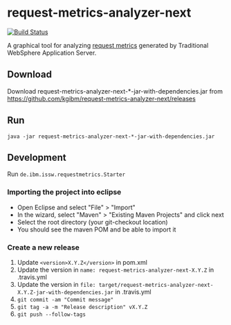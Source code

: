 # request-metrics-analyzer-next

[![Build Status](https://travis-ci.org/kgibm/request-metrics-analyzer-next.svg)](https://travis-ci.org/kgibm/request-metrics-analyzer-next)

A graphical tool for analyzing [request metrics](https://www.ibm.com/support/knowledgecenter/en/SSAW57_9.0.5/com.ibm.websphere.nd.multiplatform.doc/ae/tprf_requestmetrics.html) generated by Traditional WebSphere Application Server.

## Download

Download request-metrics-analyzer-next-*-jar-with-dependencies.jar from https://github.com/kgibm/request-metrics-analyzer-next/releases

## Run

`java -jar request-metrics-analyzer-next-*-jar-with-dependencies.jar`

## Development

Run `de.ibm.issw.requestmetrics.Starter`

### Importing the project into eclipse

* Open Eclipse and select "File" > "Import"
* In the wizard, select "Maven" > "Existing Maven Projects" and click next
* Select the root directory (your git-checkout location)
* You should see the maven POM and be able to import it

### Create a new release

1. Update `<version>X.Y.Z</version>` in pom.xml
1. Update the version in `name: request-metrics-analyzer-next-X.Y.Z` in .travis.yml
1. Update the version in `file: target/request-metrics-analyzer-next-X.Y.Z-jar-with-dependencies.jar` in .travis.yml
1. `git commit -am "Commit message"`
1. `git tag -a -m "Release description" vX.Y.Z`
1. `git push --follow-tags`
